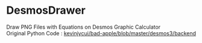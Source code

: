 # DesmosDrawer
Draw PNG Files with Equations on Desmos Graphic Calculator<br>
Original Python Code : [kevinjycui/bad-apple/blob/master/desmos3/backend](https://github.com/kevinjycui/bad-apple/blob/master/desmos3/backend.py)
